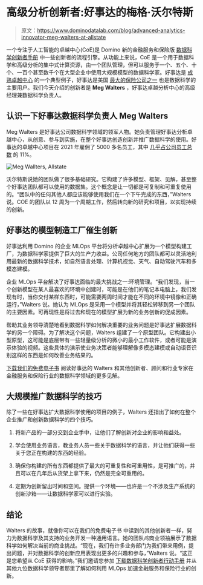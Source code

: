 # 高级分析创新者:好事达的梅格·沃尔特斯

> 原文：<https://www.dominodatalab.com/blog/advanced-analytics-innovator-meg-walters-at-allstate>

一个专注于人工智能的卓越中心(CoE)是 Domino 新的金融服务和保险版 [数据科学创新者手册](https://go.dominodatalab.com/resources/financial-services-insurance-data-science-innovators-playbook) 中一些创新者的流程引擎。从功能上来说，CoE 是一个用于数据科学和高级分析的集中式计算资源，由一个团队管理，但可以服务于一个、五个、十个、一百个甚至数千个在大型企业中使用大规模模型的数据科学家。好事达是 [成熟卓越中心](https://www.dominodatalab.com/blog/five-steps-to-building-the-ai-center-of-excellence) 的一个典型例子，好事达是美国 [最大的保险公司之一](https://www.iii.org/fact-statistic/facts-statistics-insurance-company-rankings) 也是数据科学的主要用户。我们今天介绍的创新者是 **Meg Walters** ，好事达卓越分析中心的高级经理兼数据科学负责人。

## 认识一下好事达数据科学负责人 Meg Walters

Meg Walters 是好事达公司数据科学领域的领军人物。她负责管理好事达分析卓越中心，从创意、参与到实施，在整个好事达创造创新并推广数据科学的使用。好事达的卓越中心项目在 2021 年雇佣了 5000 多名员工，其中 [几乎占公司员工总数](https://www.zippia.com/allstate-careers-11399/demographics/) 的 11%。

![Meg Wallters, Allstate](img/455905bb82e7f6c821aa3b8701173be2.png)

沃尔特斯说她的团队做了很多基础研究。它构建了许多模型、框架、见解，甚至整个好事达团队都可以使用的数据集。这个概念是让一切都是可复制和可重复使用的。“团队中的任何其他人都应该能够使用我们在一个下午完成的东西，”Walters 说。COE 的团队以 12 周为一个周期工作，然后转向新的研究和项目，以实现持续的创新。

## 好事达的模型制造工厂催生创新

好事达利用 Domino 的企业 MLOps 平台将分析卓越中心扩展为一个模型构建工厂，为数据科学家提供了巨大的生产力收益。公司任何地方的团队都可以灵活地利用最新的数据科学技术，如自然语言处理、计算机视觉、天气、自动驾驶汽车和多模态建模。

企业 MLOps 平台解决了好事达面临的最大挑战之一:环境管理。“我们发现，当一个创新模型在某人最喜欢的环境中创建时，可能是在他们的笔记本电脑上，我们发现有时，当你交付某样东西时，可能需要两周时间才能在不同的环境中镜像和正确运行，”Walters 说。她认为 MLOps 是采用一个模型并将其轻松转移到另一个团队的主要因素。可再现性是将过去和现在的模型扩展为新的业务创新的促成因素。

帮助其业务领导清楚地看到数据科学如何解决重要的业务问题是好事达扩展数据科学的另一个障碍。为了解决这个问题，Walters 组建了一个原型团队。它构建出小型原型，这可能是底层带有一些轻量级分析的微小的最小工作软件，或者可能是演示体验的视频。这些具体的演示使业务决策者能够理解像多模态建模或自动语音识别这样的东西是如何改善业务结果的。

[下载我们的免费电子书](https://go.dominodatalab.com/resources/financial-services-insurance-data-science-innovators-playbook) 阅读好事达的 Walters 和其他创新者、顾问和行业专家在金融服务和保险行业的数据科学领域的更多见解。

## 大规模推广数据科学的技巧

除了一些在好事达扩大数据科学使用的项目的例子，Walters 还指出了如何在整个企业推广和创新数据科学的四个技巧。

1.  将新产品的一部分交到企业手中，让他们了解创新对企业的影响和益处。

2.  学会使用业务语言，教业务人员一些关于数据科学的语言，并让他们获得一些关于您正在构建的东西的经验。

3.  确保你构建的所有东西都提供了最大的可重复性和可重用性，是可推广的，并且可以在几年后从货架上拿下来，仍然是完全可重用的。

4.  定期为创新留出时间和空间。提供一个环境——也许是一个不涉及生产系统的创新沙箱——让数据科学家可以进行实验。

## 结论

Walters 的故事，就像你可以在我们的免费电子书 中读到的其他创新者一样，努力为数据科学及其支持的业务开发一种通用语言。她的团队*向*商业领袖展示了数据科学如何解决当前的商业挑战。“现在，我们有许多业务部门为我们带来用例，提出问题，并对数据科学的创新应用表现出更多的兴趣和参与，”Walters 说。“这正是您希望从 CoE 获得的影响。”我们邀请您参加 [下载数据科学创新者行动手册](https://go.dominodatalab.com/resources/financial-services-insurance-data-science-innovators-playbook) 并从其他九位数据科学领导者那里了解如何利用 MLOps 加速金融服务和保险行业的创新。